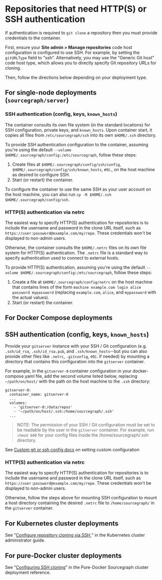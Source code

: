 # Repositories that need HTTP(S) or SSH authentication

If authentication is required to `git clone` a repository then you must provide credentials to the container.

First, ensure your **Site admin > Manage repositories** code host configuration is configured to use SSH. For example, by setting the `gitURLType` field to "ssh". Alternatively, you may use the "Generic Git host" code host type, which allows you to directly specify Git repository URLs for cloning.

Then, follow the directions below depending on your deployment type.

## For single-node deployments (`sourcegraph/server`)

### SSH authentication (config, keys, `known_hosts`)

The container consults its own file system (in the standard locations) for SSH configuration, private keys, and `known_hosts`. Upon container start, it copies all files from `/etc/sourcegraph/ssh` into its own `$HOME/.ssh` directory.

To provide SSH authentication configuration to the container, assuming you're using the default `--volume $HOME/.sourcegraph/config:/etc/sourcegraph`, follow these steps:

1. Create files at `$HOME/.sourcegraph/config/ssh/config`, `$HOME/.sourcegraph/config/ssh/known_hosts`, etc., on the host machine as desired to configure SSH.
1. Start (or restart) the container.

To configure the container to use the same SSH as your user account on the host machine, you can also run `cp -R $HOME/.ssh $HOME/.sourcegraph/config/ssh`.

### HTTP(S) authentication via netrc

The easiest way to specify HTTP(S) authentication for repositories is to include the username and password in the clone URL itself, such as `https://user:password@example.com/my/repo`. These credentials won't be displayed to non-admin users.

Otherwise, the container consults the `$HOME/.netrc` files on its own file system for HTTP(S) authentication. The `.netrc` file is a standard way to specify authentication used to connect to external hosts.

To provide HTTP(S) authentication, assuming you're using the default `--volume $HOME/.sourcegraph/config:/etc/sourcegraph`, follow these steps:

1. Create a file at `$HOME/.sourcegraph/config/netrc` on the host machine that contains lines of the form `machine example.com login alice password mypassword` (replacing `example.com`, `alice`, and `mypassword` with the actual values).
1. Start (or restart) the container.

## For Docker Compose deployments

## SSH authentication (config, keys, `known_hosts`)

Provide your `gitserver` instance with your SSH / Git configuration (e.g. `.ssh/id_rsa`, `.ssh/id_rsa.pub`, and `.ssh/known_hosts`--but you can also provide other files like `.netrc`, `.gitconfig`, etc. if needed) by mounting a directory that contains this configuration into the `gitserver` container.

For example, in the `gitserver-0` container configuration in your docker-compose.yaml file, add the second volume listed below, replacing `~/path/on/host/` with the path on the host machine to the `.ssh` directory:

```
gitserver-0:
  container_name: gitserver-0
  ...
  volumes:
    - 'gitserver-0:/data/repos'
    - '~/path/on/host/.ssh:/home/sourcegraph/.ssh'
  ...
```

>NOTE: The permission of your SSH / Git configuration must be set to be readable by the user in the `gitserver` container. For example, run `chmod 600` for your config files inside the /home/sourcegraph/.ssh directory. 

See [Custom git or ssh config docs](https://docs.sourcegraph.com/admin/repo/custom_git_or_ssh_config#setting-configuration) on setting custom configuration 

### HTTP(S) authentication via netrc

The easiest way to specify HTTP(S) authentication for repositories is to include the username and password in the clone URL itself, such as `https://user:password@example.com/my/repo`. These credentials won't be displayed to non-admin users.

Otherwise, follow the steps above for mounting SSH configuration to mount a host directory containing the desired `.netrc` file to `/home/sourcegraph/` in the `gitserver` container.

## For Kubernetes cluster deployments

See "[Configure repository cloning via SSH
](../install/kubernetes/configure.md#configure-repository-cloning-via-ssh)" in the Kubernetes cluster administrator guide.

## For pure-Docker cluster deployments

See "[Configuring SSH cloning](https://github.com/sourcegraph/deploy-sourcegraph-docker/blob/master/README.md#configuring-ssh-cloning)" in the Pure-Docker Sourcegraph cluster deployment reference.
